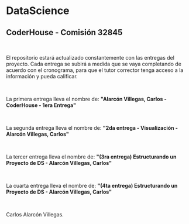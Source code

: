# DataScience
## CoderHouse - Comisión 32845

<br>

El repositorio estará actualizado constantemente con las entregas del proyecto.
Cada entrega se subirá a medida que se vaya completando de acuerdo con el cronograma, para que el tutor corrector tenga acceso a la información y pueda calificar. 

<br>

La primera entrega lleva el nombre de: **"Alarcón Villegas, Carlos - CoderHouse - 1era Entrega"**

<br>

La segunda entrega lleva el nombre de: **"2da entrega - Visualización - Alarcón Villegas, Carlos"**

<br>

La tercer entrega lleva el nombre de: **"(3ra entrega) Estructurando un Proyecto de DS - Alarcón Villegas, Carlos"**

<br>

La cuarta entrega lleva el nombre de: **"(4ta entrega) Estructurando un Proyecto de DS - Alarcón Villegas, Carlos"**

<br>

Carlos Alarcón Villegas. 
